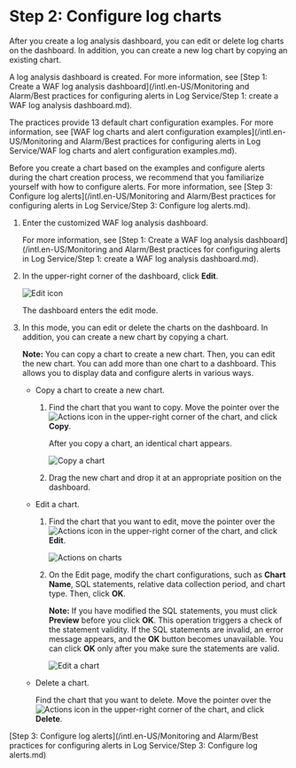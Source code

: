 # Step 2: Configure log charts

After you create a log analysis dashboard, you can edit or delete log charts on the dashboard. In addition, you can create a new log chart by copying an existing chart.

A log analysis dashboard is created. For more information, see [Step 1: Create a WAF log analysis dashboard](/intl.en-US/Monitoring and Alarm/Best practices for configuring alerts in Log Service/Step 1: create a WAF log analysis dashboard.md).

The practices provide 13 default chart configuration examples. For more information, see [WAF log charts and alert configuration examples](/intl.en-US/Monitoring and Alarm/Best practices for configuring alerts in Log Service/WAF log charts and alert configuration examples.md).

Before you create a chart based on the examples and configure alerts during the chart creation process, we recommend that you familiarize yourself with how to configure alerts. For more information, see [Step 3: Configure log alerts](/intl.en-US/Monitoring and Alarm/Best practices for configuring alerts in Log Service/Step 3: Configure log alerts.md).

1.  Enter the customized WAF log analysis dashboard.

    For more information, see [Step 1: Create a WAF log analysis dashboard](/intl.en-US/Monitoring and Alarm/Best practices for configuring alerts in Log Service/Step 1: create a WAF log analysis dashboard.md).

2.  In the upper-right corner of the dashboard, click **Edit**.

    ![Edit icon](https://static-aliyun-doc.oss-accelerate.aliyuncs.com/assets/img/en-US/6962023851/p76399.png)

    The dashboard enters the edit mode.

3.  In this mode, you can edit or delete the charts on the dashboard. In addition, you can create a new chart by copying a chart.

    **Note:** You can copy a chart to create a new chart. Then, you can edit the new chart. You can add more than one chart to a dashboard. This allows you to display data and configure alerts in various ways.

    -   Copy a chart to create a new chart.
        1.  Find the chart that you want to copy. Move the pointer over the ![Actions](https://static-aliyun-doc.oss-accelerate.aliyuncs.com/assets/img/en-US/6962023851/p77314.png) icon in the upper-right corner of the chart, and click **Copy**.

            After you copy a chart, an identical chart appears.

            ![Copy a chart](https://static-aliyun-doc.oss-accelerate.aliyuncs.com/assets/img/en-US/6962023851/p76402.png)

        2.  Drag the new chart and drop it at an appropriate position on the dashboard.
    -   Edit a chart.
        1.  Find the chart that you want to edit, move the pointer over the ![Actions](https://static-aliyun-doc.oss-accelerate.aliyuncs.com/assets/img/en-US/6962023851/p77314.png) icon in the upper-right corner of the chart, and click **Edit**.

            ![Actions on charts](https://static-aliyun-doc.oss-accelerate.aliyuncs.com/assets/img/en-US/6962023851/p76400.png)

        2.  On the Edit page, modify the chart configurations, such as **Chart Name**, SQL statements, relative data collection period, and chart type. Then, click **OK**.

            **Note:** If you have modified the SQL statements, you must click **Preview** before you click **OK**. This operation triggers a check of the statement validity. If the SQL statements are invalid, an error message appears, and the **OK** button becomes unavailable. You can click **OK** only after you make sure the statements are valid.

            ![Edit a chart](https://static-aliyun-doc.oss-accelerate.aliyuncs.com/assets/img/en-US/6962023851/p76401.png)

    -   Delete a chart.

        Find the chart that you want to delete. Move the pointer over the ![Actions](https://static-aliyun-doc.oss-accelerate.aliyuncs.com/assets/img/en-US/6962023851/p77314.png) icon in the upper-right corner of the chart, and click **Delete**.


[Step 3: Configure log alerts](/intl.en-US/Monitoring and Alarm/Best practices for configuring alerts in Log Service/Step 3: Configure log alerts.md)


